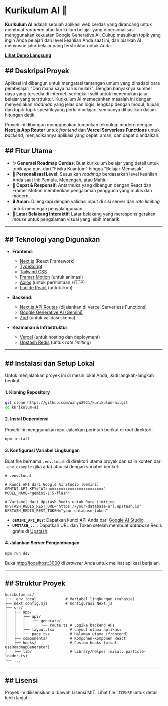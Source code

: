 # Kurikulum AI 🧠

 **Kurikulum AI** adalah sebuah aplikasi web cerdas yang dirancang untuk membuat *roadmap* atau kurikulum belajar yang dipersonalisasi menggunakan kekuatan Google Generative AI. Cukup masukkan topik yang ingin Anda pelajari dan level keahlian Anda saat ini, dan biarkan AI menyusun jalur belajar yang terstruktur untuk Anda.

**[Lihat Demo Langsung](https://www.google.com/search?q=https://kurikulum-ai-vercel.app/)**

## \#\# Deskripsi Proyek

Aplikasi ini dibangun untuk mengatasi tantangan umum yang dihadapi para pembelajar: "Dari mana saya harus mulai?". Dengan banyaknya sumber daya yang tersedia di internet, seringkali sulit untuk menemukan jalur belajar yang terstruktur. Kurikulum AI memecahkan masalah ini dengan menyediakan *roadmap* yang jelas dan logis, lengkap dengan modul, tujuan, dan topik-topik spesifik yang perlu dipelajari, semuanya dihasilkan dalam hitungan detik.

Proyek ini dibangun menggunakan tumpukan teknologi modern dengan **Next.js App Router** untuk *frontend* dan **Vercel Serverless Functions** untuk *backend*, menjadikannya aplikasi yang cepat, aman, dan dapat diandalkan.

## \#\# Fitur Utama

  * **✨ Generasi Roadmap Cerdas**: Buat kurikulum belajar yang detail untuk topik apa pun, dari "Fisika Kuantum" hingga "Belajar Memasak".
  * **👤 Personalisasi Level**: Sesuaikan *roadmap* berdasarkan level keahlian Anda saat ini: Pemula, Menengah, atau Mahir.
  * **🚀 Cepat & Responsif**: Antarmuka yang dibangun dengan React dan Framer Motion memberikan pengalaman pengguna yang mulus dan modern.
  * **🔒 Aman**: Dilengkapi dengan validasi input di sisi server dan *rate limiting* untuk mencegah penyalahgunaan.
  * **🎨 Latar Belakang Interaktif**: Latar belakang yang merespons gerakan *mouse* untuk pengalaman visual yang lebih menarik.

-----

## \#\# Teknologi yang Digunakan

  * **Frontend**:

      * [Next.js](https://nextjs.org/) (React Framework)
      * [TypeScript](https://www.typescriptlang.org/)
      * [Tailwind CSS](https://tailwindcss.com/)
      * [Framer Motion](https://www.framer.com/motion/) (untuk animasi)
      * [Axios](https://axios-http.com/) (untuk permintaan HTTP)
      * [Lucide React](https://lucide.dev/) (untuk ikon)

  * **Backend**:

      * [Next.js API Routes](https://nextjs.org/docs/app/building-your-application/routing/route-handlers) (dijalankan di Vercel Serverless Functions)
      * [Google Generative AI (Gemini)](https://ai.google.dev/)
      * [Zod](https://zod.dev/) (untuk validasi skema)

  * **Keamanan & Infrastruktur**:

      * [Vercel](https://vercel.com/) (untuk hosting dan deployment)
      * [Upstash Redis](https://upstash.com/) (untuk *rate limiting*)

-----

## \#\# Instalasi dan Setup Lokal

Untuk menjalankan proyek ini di mesin lokal Anda, ikuti langkah-langkah berikut:

#### **1. Kloning Repository**

```bash
git clone https://github.com/wahyu2021/kurikulum-ai.git
cd kurikulum-ai
```

#### **2. Instal Dependensi**

Proyek ini menggunakan `npm`. Jalankan perintah berikut di *root* direktori:

```bash
npm install
```

#### **3. Konfigurasi Variabel Lingkungan**

Buat file bernama `.env.local` di direktori utama proyek dan salin konten dari `.env.example` (jika ada) atau isi dengan variabel berikut:

```
# .env.local

# Kunci API dari Google AI Studio (Gemini)
GEMINI_API_KEY="AIzaxxxxxxxxxxxxxxxxxxxxxxxx"
MODEL_NAME="gemini-1.5-flash"

# Variabel dari Upstash Redis untuk Rate Limiting
UPSTASH_REDIS_REST_URL="https://your-database-url.upstash.io"
UPSTASH_REDIS_REST_TOKEN="your-database-token"
```

  * **`GEMINI_API_KEY`**: Dapatkan kunci API Anda dari [Google AI Studio](https://aistudio.google.com/app/apikey).
  * **`UPSTASH_...`**: Dapatkan URL dan Token setelah membuat *database* Redis gratis di [Upstash](https://upstash.com/).

#### **4. Jalankan Server Pengembangan**

```bash
npm run dev
```

Buka [http://localhost:3000](https://www.google.com/search?q=http://localhost:3000) di *browser* Anda untuk melihat aplikasi berjalan.

-----

## \#\# Struktur Proyek

```
kurikulum-ai/
├── .env.local             # Variabel lingkungan (rahasia)
├── next.config.mjs        # Konfigurasi Next.js
├── src/
│   ├── app/
│   │   ├── api/
│   │   │   └── generate/
│   │   │       └── route.ts # Logika backend API
│   │   ├── layout.tsx       # Layout utama aplikasi
│   │   └── page.tsx         # Halaman utama (frontend)
│   ├── components/          # Komponen-komponen React
│   ├── hooks/               # Custom hooks (misal: useRoadmapGenerator)
│   └── lib/                 # Library/helper (misal: particle-loader.ts)
└── ...
```

-----

## \#\# Lisensi

Proyek ini dilisensikan di bawah Lisensi MIT. Lihat file `LICENSE` untuk detail lebih lanjut.